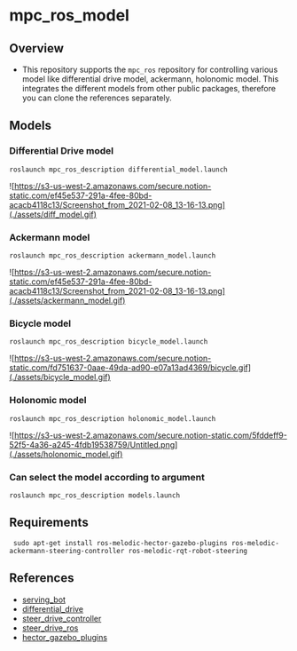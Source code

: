 # mpc_ros_model 

## Overview

- This repository supports the `mpc_ros` repository for controlling various model like differential drive model, ackermann, holonomic model. This integrates the different models from other public packages, therefore you can clone the references separately.

## Models

### Differential Drive model

```roslaunch mpc_ros_description differential_model.launch```

![https://s3-us-west-2.amazonaws.com/secure.notion-static.com/ef45e537-291a-4fee-80bd-acacb4118c13/Screenshot_from_2021-02-08_13-16-13.png](./assets/diff_model.gif)

### Ackermann model

```roslaunch mpc_ros_description ackermann_model.launch```

![https://s3-us-west-2.amazonaws.com/secure.notion-static.com/ef45e537-291a-4fee-80bd-acacb4118c13/Screenshot_from_2021-02-08_13-16-13.png](./assets/ackermann_model.gif)

### Bicycle model
```roslaunch mpc_ros_description bicycle_model.launch```

![https://s3-us-west-2.amazonaws.com/secure.notion-static.com/fd751637-0aae-49da-ad90-e07a13ad4369/bicycle.gif](./assets/bicycle_model.gif)

### Holonomic model
```roslaunch mpc_ros_description holonomic_model.launch```

![https://s3-us-west-2.amazonaws.com/secure.notion-static.com/5fddeff9-52f5-4a36-a245-4fdb19538759/Untitled.png](./assets/holonomic_model.gif)


### Can select the model according to argument

```roslaunch mpc_ros_description models.launch```

## Requirements
``` sudo apt-get install ros-melodic-hector-gazebo-plugins ros-melodic-ackermann-steering-controller ros-melodic-rqt-robot-steering```

## References

- [serving_bot](https://github.com/CzJaewan/servingbot)
- [differential_drive](http://wiki.ros.org/differential_drive)
- [steer_drive_controller](http://wiki.ros.org/steer_drive_controller)
- [steer_drive_ros](http://wiki.ros.org/steer_drive_ros)
- [hector_gazebo_plugins](http://wiki.ros.org/hector_gazebo_plugins)

